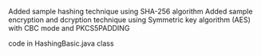 Added sample hashing technique using SHA-256 algorithm
Added sample encryption and dcryption technique using Symmetric key algorithm (AES) with CBC mode and PKCS5PADDING

code in HashingBasic.java class
